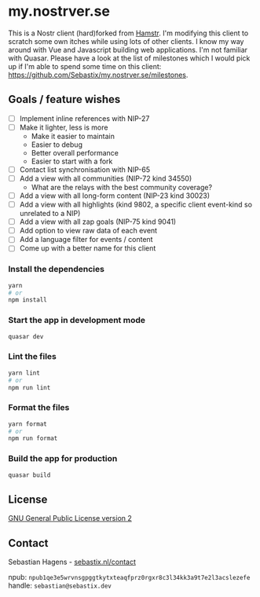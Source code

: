 # my.nostrver.se

This is a Nostr client (hard)forked from [Hamstr](https://hamstr.to).
I'm modifying this client to scratch some own itches while using lots of other clients. I know my way around with Vue and Javascript building web applications. I'm not familiar with Quasar.
Please have a look at the list of milestones which I would pick up if I'm able to spend some time on this client: https://github.com/Sebastix/my.nostrver.se/milestones.

## Goals / feature wishes

- [ ] Implement inline references with NIP-27
- [ ] Make it lighter, less is more
  - Make it easier to maintain
  - Easier to debug
  - Better overall performance
  - Easier to start with a fork
- [ ] Contact list synchronisation with NIP-65
- [ ] Add a view with all communities (NIP-72 kind 34550)
  - What are the relays with the best community coverage?
- [ ] Add a view with all long-form content (NIP-23 kind 30023)
- [ ] Add a view with all highlights (kind 9802, a specific client event-kind so unrelated to a NIP)
- [ ] Add a view with all zap goals (NIP-75 kind 9041)
- [ ] Add option to view raw data of each event
- [ ] Add a language filter for events / content
- [ ] Come up with a better name for this client

### Install the dependencies
```bash
yarn
# or
npm install
```

### Start the app in development mode
```bash
quasar dev
```


### Lint the files
```bash
yarn lint
# or
npm run lint
```


### Format the files
```bash
yarn format
# or
npm run format
```


### Build the app for production
```bash
quasar build
```

## License

[GNU General Public License version 2](https://www.gnu.org/licenses/old-licenses/gpl-2.0.html)

## Contact

Sebastian Hagens - [sebastix.nl/contact](https://sebastix.nl/contact)

npub: `npub1qe3e5wrvnsgpggtkytxteaqfprz0rgxr8c3l34kk3a9t7e2l3acslezefe`
handle: `sebastian@sebastix.dev`
